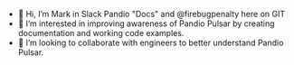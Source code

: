 - 👋 Hi, I’m Mark in Slack Pandio "Docs" and  @firebugpenalty here on GIT
- 👀 I’m interested in improving awareness of Pandio Pulsar by creating documentation and working code examples.
- 💞️ I’m looking to collaborate with engineers to better understand Pandio Pulsar.


<!---
firebugpenalty/firebugpenalty is a ✨ special ✨ repository because its `README.md` (this file) appears on your GitHub profile.
You can click the Preview link to take a look at your changes.
--->
